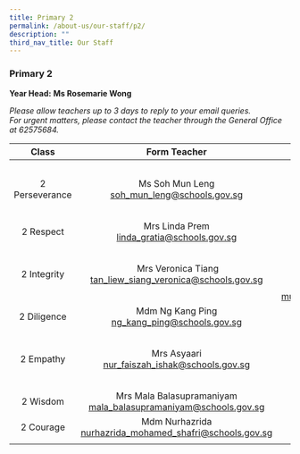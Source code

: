 ```yaml
---
title: Primary 2
permalink: /about-us/our-staff/p2/
description: ""
third_nav_title: Our Staff
---
```

### **Primary 2**
**Year Head:** **Ms Rosemarie Wong**  

_Please allow teachers up to 3 days to reply to your email queries._   
_For urgent matters, please contact the teacher through the General Office at 62575684._

| Class | Form Teacher | Co-Form Teacher |
|:---:|:---:|:---:|
| 2 Perseverance | Ms Soh Mun Leng<br>[soh\_mun\_leng@schools.gov.sg](mailto:soh_mun_leng@schools.gov.sg) | Mdm Toh Ling Juan<br>[toh\_ling\_juan@schools.gov.sg](mailto:toh_ling_juan@schools.gov.sg) <br><br>Mr M Hassan Mohamed<br>[m_hassan_mohamed@schools.gov.sg](mailto:m_hassan_mohamed@schools.gov.sg)|
| 2 Respect | Mrs Linda Prem<br>[linda\_gratia@schools.gov.sg](mailto:linda_gratia@schools.gov.sg) | Mdm Yong Fook Lui<br>[yong\_fook\_lui@schools.gov.sg](mailto:yong_fook_lui@schools.gov.sg) |
|  2 Integrity |  Mrs Veronica Tiang<br>[tan\_liew\_siang\_veronica@schools.gov.sg](mailto:tan_liew_siang_veronica@schools.gov.sg)  |  Mr Vasanthan<br>[vasanthan\_naderajan@schools.gov.sg](mailto:vasanthan_naderajan@schools.gov.sg) <br><br>Mr Muhammad Riduwan<br>[muhammad_riduwan_selamat@schools.gov.sg](muhammad_riduwan_selamat@schools.gov.sg) |
|  2 Diligence | Mdm Ng Kang Ping <br>[ng\_kang\_ping@schools.gov.sg](mailto:ng_kang_ping@schools.gov.sg)  |  Ms Rajeswari<br>[rajeswari\_bejoyan@schools.gov.sg](mailto:rajeswari_bejoyan@schools.gov.sg) |
|  2 Empathy | Mrs Asyaari<br>[nur\_faiszah\_ishak@schools.gov.sg](mailto:nur_faiszah_ishak@schools.gov.sg)  | Mdm Low Hui Li <br>[low\_hui\_li@schools.gov.sg](mailto:low_hui_li@schools.gov.sg) <br><br> Ms Leanna Low<br> [low\_lay\_lay@schools.gov.sg](mailto:low_lay_lay@schools.gov.sg)   |
|  2 Wisdom | Mrs Mala Balasupramaniyam<br>[mala\_balasupramaniyam@schools.gov.sg](mailto:mala_balasupramaniyam@schools.gov.sg) | Mr Lee Khoon Peng<br>[lee\_khoon\_peng@schools.gov.sg](mailto:lee_khoon_peng@schools.gov.sg)  |
|  2 Courage | Mdm Nurhazrida <br>[nurhazrida\_mohamed\_shafri@schools.gov.sg](mailto:nurhazrida_mohamed_shafri@schools.gov.sg)  | Ms Lim See Voon <br>[lim\_see\_voon@schools.gov.sg](mailto:lim_see_voon@schools.gov.sg)  |
|  |  |  |